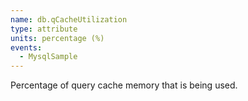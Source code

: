 ```yaml
---
name: db.qCacheUtilization
type: attribute
units: percentage (%)
events:
  - MysqlSample
---
```


Percentage of query cache memory that is being used.